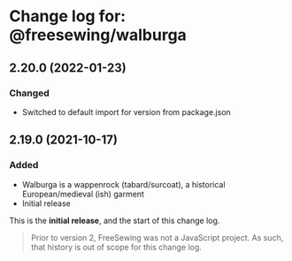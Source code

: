 # Change log for: @freesewing/walburga


## 2.20.0 (2022-01-23)

### Changed

 - Switched to default import for version from package.json

## 2.19.0 (2021-10-17)

### Added

 - Walburga is a wappenrock (tabard/surcoat), a historical European/medieval (ish) garment
 - Initial release


This is the **initial release**, and the start of this change log.

> Prior to version 2, FreeSewing was not a JavaScript project.
> As such, that history is out of scope for this change log.

